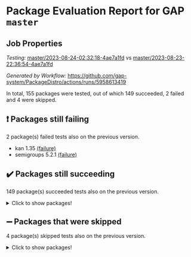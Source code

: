 # Package Evaluation Report for GAP `master`

## Job Properties

*Testing:* [master/2023-08-24-02:32:18-4ae7a1fd](https://github.com/gap-system/PackageDistro/blob/data/reports/master/2023-08-24-02:32:18-4ae7a1fd) vs [master/2023-08-23-22:36:54-4ae7a1fd](https://github.com/gap-system/PackageDistro/blob/data/reports/master/2023-08-23-22:36:54-4ae7a1fd)

*Generated by Workflow:* https://github.com/gap-system/PackageDistro/actions/runs/5958613419

In total, 155 packages were tested, out of which 149 succeeded, 2 failed and 4 were skipped.

## :exclamation: Packages still failing

2 package(s) failed tests also on the previous version.
- kan 1.35 [(failure)](https://github.com/gap-system/PackageDistro/actions/runs/5958613419/job/16163318229)
- semigroups 5.2.1 [(failure)](https://github.com/gap-system/PackageDistro/actions/runs/5958613419/job/16163323088)

## :heavy_check_mark: Packages still succeeding

149 package(s) succeeded tests also on the previous version.
<details><summary>Click to show packages!</summary>

- 4ti2interface 2023.02-04 [(success)](https://github.com/gap-system/PackageDistro/actions/runs/5958613419/job/16163310546)
- ace 5.6.2 [(success)](https://github.com/gap-system/PackageDistro/actions/runs/5958613419/job/16163310696)
- aclib 1.3.2 [(success)](https://github.com/gap-system/PackageDistro/actions/runs/5958613419/job/16163310797)
- agt 0.3.1 [(success)](https://github.com/gap-system/PackageDistro/actions/runs/5958613419/job/16163310895)
- alnuth 3.2.1 [(success)](https://github.com/gap-system/PackageDistro/actions/runs/5958613419/job/16163311024)
- anupq 3.3.0 [(success)](https://github.com/gap-system/PackageDistro/actions/runs/5958613419/job/16163311115)
- atlasrep 2.1.6 [(success)](https://github.com/gap-system/PackageDistro/actions/runs/5958613419/job/16163311186)
- autodoc 2023.06.19 [(success)](https://github.com/gap-system/PackageDistro/actions/runs/5958613419/job/16163311280)
- automata 1.15 [(success)](https://github.com/gap-system/PackageDistro/actions/runs/5958613419/job/16163311372)
- automgrp 1.3.2 [(success)](https://github.com/gap-system/PackageDistro/actions/runs/5958613419/job/16163311463)
- autpgrp 1.11 [(success)](https://github.com/gap-system/PackageDistro/actions/runs/5958613419/job/16163311567)
- cap 2023.08-07 [(success)](https://github.com/gap-system/PackageDistro/actions/runs/5958613419/job/16163311664)
- caratinterface 2.3.5 [(success)](https://github.com/gap-system/PackageDistro/actions/runs/5958613419/job/16163311781)
- cddinterface 2022.11.01 [(success)](https://github.com/gap-system/PackageDistro/actions/runs/5958613419/job/16163311887)
- circle 1.6.6 [(success)](https://github.com/gap-system/PackageDistro/actions/runs/5958613419/job/16163311982)
- classicpres 1.22 [(success)](https://github.com/gap-system/PackageDistro/actions/runs/5958613419/job/16163312071)
- cohomolo 1.6.11 [(success)](https://github.com/gap-system/PackageDistro/actions/runs/5958613419/job/16163312186)
- congruence 1.2.5 [(success)](https://github.com/gap-system/PackageDistro/actions/runs/5958613419/job/16163312274)
- corelg 1.56 [(success)](https://github.com/gap-system/PackageDistro/actions/runs/5958613419/job/16163312382)
- crime 1.6 [(success)](https://github.com/gap-system/PackageDistro/actions/runs/5958613419/job/16163312478)
- crisp 1.4.6 [(success)](https://github.com/gap-system/PackageDistro/actions/runs/5958613419/job/16163312566)
- crypting 0.10.4 [(success)](https://github.com/gap-system/PackageDistro/actions/runs/5958613419/job/16163312659)
- cryst 4.1.26 [(success)](https://github.com/gap-system/PackageDistro/actions/runs/5958613419/job/16163312741)
- crystcat 1.1.10 [(success)](https://github.com/gap-system/PackageDistro/actions/runs/5958613419/job/16163312830)
- ctbllib 1.3.6 [(success)](https://github.com/gap-system/PackageDistro/actions/runs/5958613419/job/16163312925)
- cubefree 1.19 [(success)](https://github.com/gap-system/PackageDistro/actions/runs/5958613419/job/16163313022)
- curlinterface 2.3.2 [(success)](https://github.com/gap-system/PackageDistro/actions/runs/5958613419/job/16163313101)
- cvec 2.8.1 [(success)](https://github.com/gap-system/PackageDistro/actions/runs/5958613419/job/16163313210)
- datastructures 0.3.0 [(success)](https://github.com/gap-system/PackageDistro/actions/runs/5958613419/job/16163313296)
- deepthought 1.0.6 [(success)](https://github.com/gap-system/PackageDistro/actions/runs/5958613419/job/16163313406)
- design 1.8 [(success)](https://github.com/gap-system/PackageDistro/actions/runs/5958613419/job/16163313523)
- difsets 2.3.1 [(success)](https://github.com/gap-system/PackageDistro/actions/runs/5958613419/job/16163313645)
- digraphs 1.6.2 [(success)](https://github.com/gap-system/PackageDistro/actions/runs/5958613419/job/16163313755)
- edim 1.3.7 [(success)](https://github.com/gap-system/PackageDistro/actions/runs/5958613419/job/16163313839)
- example 4.3.4 [(success)](https://github.com/gap-system/PackageDistro/actions/runs/5958613419/job/16163313901)
- examplesforhomalg 2023.08-01 [(success)](https://github.com/gap-system/PackageDistro/actions/runs/5958613419/job/16163313992)
- factint 1.6.3 [(success)](https://github.com/gap-system/PackageDistro/actions/runs/5958613419/job/16163314079)
- ferret 1.0.9 [(success)](https://github.com/gap-system/PackageDistro/actions/runs/5958613419/job/16163314154)
- fga 1.5.0 [(success)](https://github.com/gap-system/PackageDistro/actions/runs/5958613419/job/16163314225)
- fining 1.5.6 [(success)](https://github.com/gap-system/PackageDistro/actions/runs/5958613419/job/16163314299)
- float 1.0.3 [(success)](https://github.com/gap-system/PackageDistro/actions/runs/5958613419/job/16163314402)
- format 1.4.3 [(success)](https://github.com/gap-system/PackageDistro/actions/runs/5958613419/job/16163314474)
- forms 1.2.9 [(success)](https://github.com/gap-system/PackageDistro/actions/runs/5958613419/job/16163314565)
- fplsa 1.2.6 [(success)](https://github.com/gap-system/PackageDistro/actions/runs/5958613419/job/16163314679)
- fr 2.4.12 [(success)](https://github.com/gap-system/PackageDistro/actions/runs/5958613419/job/16163314772)
- francy 2.0.3 [(success)](https://github.com/gap-system/PackageDistro/actions/runs/5958613419/job/16163314902)
- fwtree 1.3 [(success)](https://github.com/gap-system/PackageDistro/actions/runs/5958613419/job/16163315038)
- gapdoc 1.6.6 [(success)](https://github.com/gap-system/PackageDistro/actions/runs/5958613419/job/16163315151)
- gauss 2023.02-04 [(success)](https://github.com/gap-system/PackageDistro/actions/runs/5958613419/job/16163315268)
- gaussforhomalg 2023.08-01 [(success)](https://github.com/gap-system/PackageDistro/actions/runs/5958613419/job/16163315360)
- gbnp 1.0.5 [(success)](https://github.com/gap-system/PackageDistro/actions/runs/5958613419/job/16163315504)
- generalizedmorphismsforcap 2023.03-01 [(success)](https://github.com/gap-system/PackageDistro/actions/runs/5958613419/job/16163315614)
- genss 1.6.8 [(success)](https://github.com/gap-system/PackageDistro/actions/runs/5958613419/job/16163315721)
- gradedmodules 2023.08-01 [(success)](https://github.com/gap-system/PackageDistro/actions/runs/5958613419/job/16163315850)
- gradedringforhomalg 2023.08-01 [(success)](https://github.com/gap-system/PackageDistro/actions/runs/5958613419/job/16163315952)
- grape 4.9.0 [(success)](https://github.com/gap-system/PackageDistro/actions/runs/5958613419/job/16163316057)
- groupoids 1.73 [(success)](https://github.com/gap-system/PackageDistro/actions/runs/5958613419/job/16163316136)
- grpconst 2.6.4 [(success)](https://github.com/gap-system/PackageDistro/actions/runs/5958613419/job/16163316248)
- guarana 0.96.3 [(success)](https://github.com/gap-system/PackageDistro/actions/runs/5958613419/job/16163316360)
- guava 3.18 [(success)](https://github.com/gap-system/PackageDistro/actions/runs/5958613419/job/16163316466)
- hap 1.58 [(success)](https://github.com/gap-system/PackageDistro/actions/runs/5958613419/job/16163316569)
- hapcryst 0.1.15 [(success)](https://github.com/gap-system/PackageDistro/actions/runs/5958613419/job/16163316680)
- hecke 1.5.3 [(success)](https://github.com/gap-system/PackageDistro/actions/runs/5958613419/job/16163316774)
- help 3.5 [(success)](https://github.com/gap-system/PackageDistro/actions/runs/5958613419/job/16163316871)
- homalg 2023.08-01 [(success)](https://github.com/gap-system/PackageDistro/actions/runs/5958613419/job/16163316961)
- homalgtocas 2023.08-01 [(success)](https://github.com/gap-system/PackageDistro/actions/runs/5958613419/job/16163317065)
- idrel 2.45 [(success)](https://github.com/gap-system/PackageDistro/actions/runs/5958613419/job/16163317162)
- images 1.3.1 [(success)](https://github.com/gap-system/PackageDistro/actions/runs/5958613419/job/16163317257)
- intpic 0.3.0 [(success)](https://github.com/gap-system/PackageDistro/actions/runs/5958613419/job/16163317451)
- io 4.8.1 [(success)](https://github.com/gap-system/PackageDistro/actions/runs/5958613419/job/16163317550)
- io_forhomalg 2023.02-04 [(success)](https://github.com/gap-system/PackageDistro/actions/runs/5958613419/job/16163317665)
- irredsol 1.4.4 [(success)](https://github.com/gap-system/PackageDistro/actions/runs/5958613419/job/16163317769)
- json 2.1.1 [(success)](https://github.com/gap-system/PackageDistro/actions/runs/5958613419/job/16163317878)
- jupyterkernel 1.5.0 [(success)](https://github.com/gap-system/PackageDistro/actions/runs/5958613419/job/16163318018)
- jupyterviz 1.5.6 [(success)](https://github.com/gap-system/PackageDistro/actions/runs/5958613419/job/16163318120)
- kbmag 1.5.11 [(success)](https://github.com/gap-system/PackageDistro/actions/runs/5958613419/job/16163318330)
- laguna 3.9.6 [(success)](https://github.com/gap-system/PackageDistro/actions/runs/5958613419/job/16163318431)
- liealgdb 2.2.1 [(success)](https://github.com/gap-system/PackageDistro/actions/runs/5958613419/job/16163318525)
- liepring 2.8 [(success)](https://github.com/gap-system/PackageDistro/actions/runs/5958613419/job/16163318637)
- liering 2.4.2 [(success)](https://github.com/gap-system/PackageDistro/actions/runs/5958613419/job/16163318722)
- linearalgebraforcap 2023.08-04 [(success)](https://github.com/gap-system/PackageDistro/actions/runs/5958613419/job/16163318810)
- localizeringforhomalg 2023.08-01 [(success)](https://github.com/gap-system/PackageDistro/actions/runs/5958613419/job/16163318911)
- loops 3.4.3 [(success)](https://github.com/gap-system/PackageDistro/actions/runs/5958613419/job/16163319006)
- lpres 1.0.3 [(success)](https://github.com/gap-system/PackageDistro/actions/runs/5958613419/job/16163319138)
- majoranaalgebras 1.5.1 [(success)](https://github.com/gap-system/PackageDistro/actions/runs/5958613419/job/16163319265)
- mapclass 1.4.6 [(success)](https://github.com/gap-system/PackageDistro/actions/runs/5958613419/job/16163319366)
- matgrp 0.70 [(success)](https://github.com/gap-system/PackageDistro/actions/runs/5958613419/job/16163319501)
- matricesforhomalg 2023.08-01 [(success)](https://github.com/gap-system/PackageDistro/actions/runs/5958613419/job/16163319634)
- modisom 2.5.4 [(success)](https://github.com/gap-system/PackageDistro/actions/runs/5958613419/job/16163319766)
- modulepresentationsforcap 2023.08-01 [(success)](https://github.com/gap-system/PackageDistro/actions/runs/5958613419/job/16163319887)
- modules 2023.08-01 [(success)](https://github.com/gap-system/PackageDistro/actions/runs/5958613419/job/16163320020)
- monoidalcategories 2023.08-08 [(success)](https://github.com/gap-system/PackageDistro/actions/runs/5958613419/job/16163320148)
- nconvex 2022.09-01 [(success)](https://github.com/gap-system/PackageDistro/actions/runs/5958613419/job/16163320281)
- nilmat 1.4.2 [(success)](https://github.com/gap-system/PackageDistro/actions/runs/5958613419/job/16163320399)
- nock 1.5 [(success)](https://github.com/gap-system/PackageDistro/actions/runs/5958613419/job/16163320510)
- normalizinterface 1.3.6 [(success)](https://github.com/gap-system/PackageDistro/actions/runs/5958613419/job/16163320643)
- nq 2.5.10 [(success)](https://github.com/gap-system/PackageDistro/actions/runs/5958613419/job/16163320755)
- numericalsgps 1.3.1 [(success)](https://github.com/gap-system/PackageDistro/actions/runs/5958613419/job/16163320850)
- openmath 11.5.3 [(success)](https://github.com/gap-system/PackageDistro/actions/runs/5958613419/job/16163320983)
- orb 4.9.0 [(success)](https://github.com/gap-system/PackageDistro/actions/runs/5958613419/job/16163321106)
- packagemanager 1.4.1 [(success)](https://github.com/gap-system/PackageDistro/actions/runs/5958613419/job/16163321252)
- patternclass 2.4.3 [(success)](https://github.com/gap-system/PackageDistro/actions/runs/5958613419/job/16163321372)
- permut 2.0.4 [(success)](https://github.com/gap-system/PackageDistro/actions/runs/5958613419/job/16163321502)
- polenta 1.3.10 [(success)](https://github.com/gap-system/PackageDistro/actions/runs/5958613419/job/16163321605)
- polymaking 0.8.6 [(success)](https://github.com/gap-system/PackageDistro/actions/runs/5958613419/job/16163321713)
- primgrp 3.4.4 [(success)](https://github.com/gap-system/PackageDistro/actions/runs/5958613419/job/16163321802)
- profiling 2.5.4 [(success)](https://github.com/gap-system/PackageDistro/actions/runs/5958613419/job/16163321879)
- qpa 1.34 [(success)](https://github.com/gap-system/PackageDistro/actions/runs/5958613419/job/16163321967)
- quagroup 1.8.3 [(success)](https://github.com/gap-system/PackageDistro/actions/runs/5958613419/job/16163322073)
- radiroot 2.9 [(success)](https://github.com/gap-system/PackageDistro/actions/runs/5958613419/job/16163322160)
- rcwa 4.7.1 [(success)](https://github.com/gap-system/PackageDistro/actions/runs/5958613419/job/16163322248)
- rds 1.8 [(success)](https://github.com/gap-system/PackageDistro/actions/runs/5958613419/job/16163322327)
- recog 1.4.2 [(success)](https://github.com/gap-system/PackageDistro/actions/runs/5958613419/job/16163322422)
- repndecomp 1.3.0 [(success)](https://github.com/gap-system/PackageDistro/actions/runs/5958613419/job/16163322519)
- repsn 3.1.1 [(success)](https://github.com/gap-system/PackageDistro/actions/runs/5958613419/job/16163322610)
- resclasses 4.7.3 [(success)](https://github.com/gap-system/PackageDistro/actions/runs/5958613419/job/16163322700)
- ringsforhomalg 2023.08-01 [(success)](https://github.com/gap-system/PackageDistro/actions/runs/5958613419/job/16163322792)
- sco 2023.08-01 [(success)](https://github.com/gap-system/PackageDistro/actions/runs/5958613419/job/16163322880)
- scscp 2.4.1 [(success)](https://github.com/gap-system/PackageDistro/actions/runs/5958613419/job/16163322997)
- sglppow 2.3 [(success)](https://github.com/gap-system/PackageDistro/actions/runs/5958613419/job/16163323178)
- sgpviz 0.999.5 [(success)](https://github.com/gap-system/PackageDistro/actions/runs/5958613419/job/16163323252)
- simpcomp 2.1.14 [(success)](https://github.com/gap-system/PackageDistro/actions/runs/5958613419/job/16163323325)
- singular 2023.02.09 [(success)](https://github.com/gap-system/PackageDistro/actions/runs/5958613419/job/16163323415)
- sl2reps 1.1 [(success)](https://github.com/gap-system/PackageDistro/actions/runs/5958613419/job/16163323510)
- sla 1.5.3 [(success)](https://github.com/gap-system/PackageDistro/actions/runs/5958613419/job/16163323596)
- smallgrp 1.5.3 [(success)](https://github.com/gap-system/PackageDistro/actions/runs/5958613419/job/16163323684)
- smallsemi 0.6.13 [(success)](https://github.com/gap-system/PackageDistro/actions/runs/5958613419/job/16163323751)
- sonata 2.9.6 [(success)](https://github.com/gap-system/PackageDistro/actions/runs/5958613419/job/16163323832)
- sophus 1.27 [(success)](https://github.com/gap-system/PackageDistro/actions/runs/5958613419/job/16163323910)
- spinsym 1.5.2 [(success)](https://github.com/gap-system/PackageDistro/actions/runs/5958613419/job/16163323989)
- standardff 0.9.4 [(success)](https://github.com/gap-system/PackageDistro/actions/runs/5958613419/job/16163324059)
- symbcompcc 1.3.2 [(success)](https://github.com/gap-system/PackageDistro/actions/runs/5958613419/job/16163324146)
- thelma 1.3 [(success)](https://github.com/gap-system/PackageDistro/actions/runs/5958613419/job/16163324236)
- tomlib 1.2.9 [(success)](https://github.com/gap-system/PackageDistro/actions/runs/5958613419/job/16163324345)
- toolsforhomalg 2023.07-01 [(success)](https://github.com/gap-system/PackageDistro/actions/runs/5958613419/job/16163324419)
- toric 1.9.5 [(success)](https://github.com/gap-system/PackageDistro/actions/runs/5958613419/job/16163324503)
- toricvarieties 2022.07.13 [(success)](https://github.com/gap-system/PackageDistro/actions/runs/5958613419/job/16163324581)
- transgrp 3.6.4 [(success)](https://github.com/gap-system/PackageDistro/actions/runs/5958613419/job/16163324655)
- ugaly 4.1.3 [(success)](https://github.com/gap-system/PackageDistro/actions/runs/5958613419/job/16163324737)
- unipot 1.5 [(success)](https://github.com/gap-system/PackageDistro/actions/runs/5958613419/job/16163324809)
- unitlib 4.2.0 [(success)](https://github.com/gap-system/PackageDistro/actions/runs/5958613419/job/16163324872)
- utils 0.82 [(success)](https://github.com/gap-system/PackageDistro/actions/runs/5958613419/job/16163324956)
- uuid 0.7 [(success)](https://github.com/gap-system/PackageDistro/actions/runs/5958613419/job/16163325029)
- walrus 0.9991 [(success)](https://github.com/gap-system/PackageDistro/actions/runs/5958613419/job/16163325117)
- wedderga 4.10.4 [(success)](https://github.com/gap-system/PackageDistro/actions/runs/5958613419/job/16163325208)
- xmod 2.91 [(success)](https://github.com/gap-system/PackageDistro/actions/runs/5958613419/job/16163325376)
- xmodalg 1.23 [(success)](https://github.com/gap-system/PackageDistro/actions/runs/5958613419/job/16163325542)
- yangbaxter 0.10.3 [(success)](https://github.com/gap-system/PackageDistro/actions/runs/5958613419/job/16163325624)
- zeromqinterface 0.14 [(success)](https://github.com/gap-system/PackageDistro/actions/runs/5958613419/job/16163325703)
</details>

## :heavy_minus_sign: Packages that were skipped

4 package(s) skipped tests also on the previous version.
<details><summary>Click to show packages!</summary>

- browse 1.8.21 [(skipped)](https://github.com/gap-system/PackageDistro/actions/runs/5958613419/job/16163072604)
- itc 1.5.1 [(skipped)](https://github.com/gap-system/PackageDistro/actions/runs/5958613419/job/16163072604)
- polycyclic 2.16 [(skipped)](https://github.com/gap-system/PackageDistro/actions/runs/5958613419/job/16163072604)
- xgap 4.31 [(skipped)](https://github.com/gap-system/PackageDistro/actions/runs/5958613419/job/16163072604)
</details>

